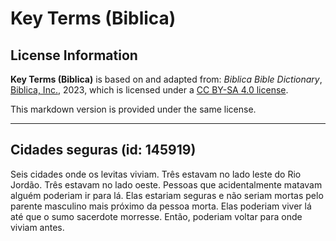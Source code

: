 # Key Terms (Biblica)

## License Information

**Key Terms (Biblica)** is based on and adapted from: _Biblica Bible Dictionary_, [Biblica, Inc.](https://www.biblica.com/), 2023, which is licensed under a [CC BY-SA 4.0 license](https://creativecommons.org/licenses/by-sa/4.0/legalcode.en).

This markdown version is provided under the same license.



--------------------------------

## Cidades seguras (id: 145919)

Seis cidades onde os levitas viviam. Três estavam no lado leste do Rio Jordão. Três estavam no lado oeste. Pessoas que acidentalmente matavam alguém poderiam ir para lá. Elas estariam seguras e não seriam mortas pelo parente masculino mais próximo da pessoa morta. Elas poderiam viver lá até que o sumo sacerdote morresse. Então, poderiam voltar para onde viviam antes.


